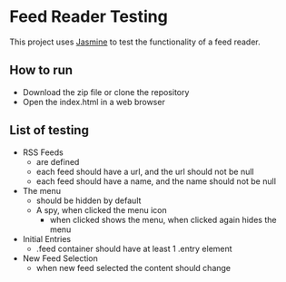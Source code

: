 Feed Reader Testing
===================

This project uses [Jasmine](https://jasmine.github.io) to test the functionality of a feed reader.

## How to run
* Download the zip file or clone the repository
* Open the index.html in a web browser

## List of testing
* RSS Feeds
	* are defined
	* each feed should have a url, and the url should not be null
	* each feed should have a name, and the name should not be null
* The menu
	* should be hidden by default
	* A spy, when clicked the menu icon
		* when clicked shows the menu, when clicked again hides the menu
* Initial Entries
	* .feed container should have at least 1 .entry element
* New Feed Selection
	* when new feed selected the content should change

